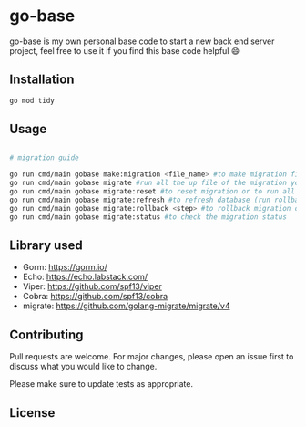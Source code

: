 # go-base

go-base is my own personal base code to start a new back end server project, feel free to use it if you find this base code helpful 😄

## Installation

```bash
go mod tidy
```

## Usage

```bash

# migration guide

go run cmd/main gobase make:migration <file_name> #to make migration file (use create_table_name_table or update_table_name_table to automatically generate sql)
go run cmd/main gobase migrate #run all the up file of the migration you made
go run cmd/main gobase migrate:reset #to reset migration or to run all the down fil of the migration file you made
go run cmd/main gobase migrate:refresh #to refresh database (run rollback, then migrate database again)
go run cmd/main gobase migrate:rollback <step> #to rollback migration or to run the down file of migration file according to the number of step inserted
go run cmd/main gobase migrate:status #to check the migration status


```

## Library used

- Gorm: https://gorm.io/
- Echo: https://echo.labstack.com/
- Viper: https://github.com/spf13/viper
- Cobra: https://github.com/spf13/cobra
- migrate: https://github.com/golang-migrate/migrate/v4

## Contributing

Pull requests are welcome. For major changes, please open an issue first
to discuss what you would like to change.

Please make sure to update tests as appropriate.

## License
